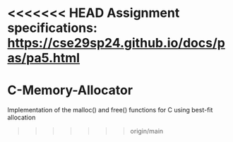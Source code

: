 <<<<<<< HEAD
Assignment specifications: https://cse29sp24.github.io/docs/pas/pa5.html
=======
# C-Memory-Allocator
Implementation of the malloc() and free() functions for C using best-fit allocation
>>>>>>> origin/main

